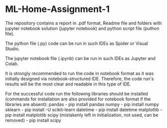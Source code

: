 # ML-Home-Assignment-1

The repository contains a report in .pdf format, Readme file and folders with jupyter notebook solution (jupyter notebook) and python script file (puthon file).

The python file (.py) code can be run in such IDEs as Spider or Visual Studio.

The jupyter notebook file (.ipynb) can be run in such IDEs as Jupyter and Colab.

It is strongly recommended to run the code in notebook format as it was initially designed via notebook-structured IDE. Therefore, the code run's results will be the most clear and readable in this type of IDE.

For the successful code run the following libraries should be installed (commands for installation are also provided for notebook format if the libraries are absent):
pandas - pip install pandas
numpy - pip install numpy
sklearn - pip install -U scikit-learn
datetime - pip install datetime
matplotlib - pip install matplotlib
scipy (mistakenly left in initialization, not used, can be removed) - pip install scipy

